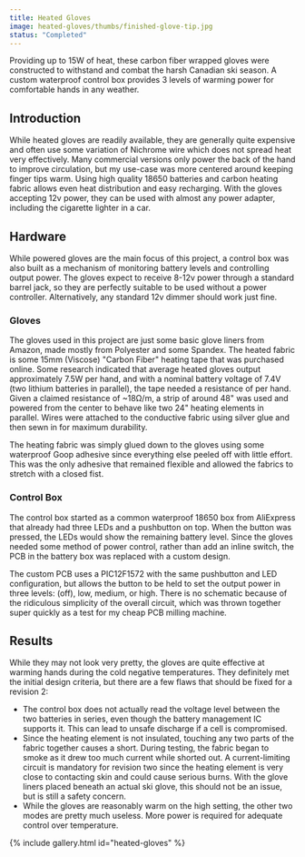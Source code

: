```yaml
---
title: Heated Gloves
image: heated-gloves/thumbs/finished-glove-tip.jpg
status: "Completed"
---
```


Providing up to 15W of heat, these carbon fiber wrapped gloves were constructed to withstand and combat the harsh Canadian ski season.  A custom waterproof control box provides 3 levels of warming power for comfortable hands in any weather.<!-- more -->

## Introduction ##
While heated gloves are readily available, they are generally quite expensive and often use some variation of Nichrome wire which does not spread heat very effectively.  Many commercial versions only power the back of the hand to improve circulation, but my use-case was more centered around keeping finger tips warm.  Using high quality 18650 batteries and carbon heating fabric allows even heat distribution and easy recharging.  With the gloves accepting 12v power, they can be used with almost any power adapter, including the cigarette lighter in a car.

## Hardware ##
While powered gloves are the main focus of this project, a control box was also built as a mechanism of monitoring battery levels and controlling output power.  The gloves expect to receive 8-12v power through a standard barrel jack, so they are perfectly suitable to be used without a power controller.  Alternatively, any standard 12v dimmer should work just fine.

### Gloves ###
The gloves used in this project are just some basic glove liners from Amazon, made mostly from Polyester and some Spandex.  The heated fabric is some 15mm (Viscose) "Carbon Fiber" heating tape that was purchased online.  Some research indicated that average heated gloves output approximately 7.5W per hand, and with a nominal battery voltage of 7.4V (two lithium batteries in parallel), the tape needed a resistance of  per hand.  Given a claimed resistance of ~18Ω/m, a strip of around 48" was used and powered from the center to behave like two 24" heating elements in parallel.  Wires were attached to the conductive fabric using silver glue and then sewn in for maximum durability.

The heating fabric was simply glued down to the gloves using some waterproof Goop adhesive since everything else peeled off with little effort.  This was the only adhesive that remained flexible and allowed the fabrics to stretch with a closed fist.

### Control Box ###
The control box started as a common waterproof 18650 box from AliExpress that already had three LEDs and a pushbutton on top.  When the button was pressed, the LEDs would show the remaining battery level.  Since the gloves needed some method of power control, rather than add an inline switch, the PCB in the battery box was replaced with a custom design.

The custom PCB uses a PIC12F1572 with the same pushbutton and LED configuration, but allows the button to be held to set the output power in three levels: (off), low, medium, or high.  There is no schematic because of the ridiculous simplicity of the overall circuit, which was thrown together super quickly as a test for my cheap PCB milling machine.

## Results ##
While they may not look very pretty, the gloves are quite effective at warming hands during the cold negative temperatures.  They definitely met the initial design criteria, but there are a few flaws that should be fixed for a revision 2:
* The control box does not actually read the voltage level between the two batteries in series, even though the battery management IC supports it.  This can lead to unsafe discharge if a cell is compromised.
* Since the heating element is not insulated, touching any two parts of the fabric together causes a short.  During testing, the fabric began to smoke as it drew too much current while shorted out.  A current-limiting circuit is mandatory for revision two since the heating element is very close to contacting skin and could cause serious burns.  With the glove liners placed beneath an actual ski glove, this should not be an issue, but is still a safety concern.
* While the gloves are reasonably warm on the high setting, the other two modes are pretty much useless.  More power is required for adequate control over temperature.

{% include gallery.html id="heated-gloves" %}